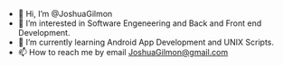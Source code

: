 - 👋 Hi, I’m @JoshuaGilmon
- 👀 I’m interested in Software Engeneering and Back and Front end Development.
- 🌱 I’m currently learning Android App Development and UNIX Scripts.
- 📫 How to reach me by email JoshuaGilmon@gmail.com
